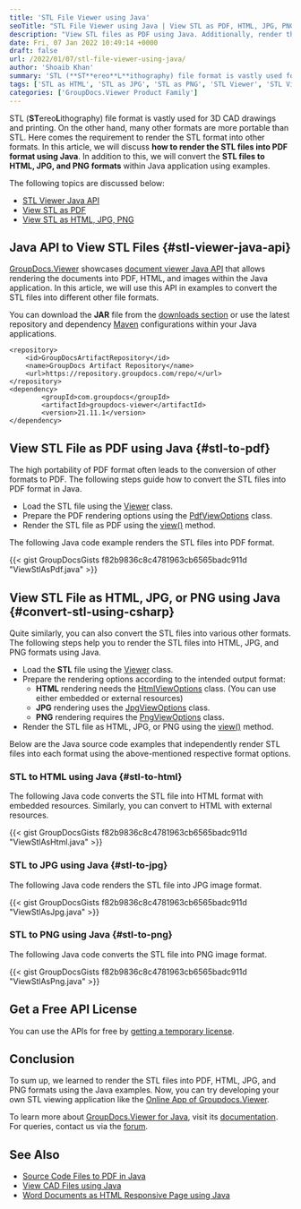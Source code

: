 ```yaml
---
title: 'STL File Viewer using Java'
seoTitle: "STL File Viewer using Java | View STL as PDF, HTML, JPG, PNG"
description: "View STL files as PDF using Java. Additionally, render the stereolithography (STL) files into HTML, JPG and PNG formats using Java examples."
date: Fri, 07 Jan 2022 10:49:14 +0000
draft: false
url: /2022/01/07/stl-file-viewer-using-java/
author: 'Shoaib Khan'
summary: 'STL (**ST**ereo**L**ithography) file format is vastly used for 3D CAD drawings and printing. On the other hand, there are many other formats that are more portable than STL. Here comes the requirement to render the STL format into other formats. In this article, we will discuss **how to render the STL files into PDF format using Java**. In addition to this, we will convert the **STL files to HTML, JPG, and PNG formats** within Java application using examples.'
tags: ['STL as HTML', 'STL as JPG', 'STL as PNG', 'STL Viewer', 'STL Viewer using Java', 'View STL', 'View STL as PDF']
categories: ['GroupDocs.Viewer Product Family']
---
```


STL (**ST**ereo**L**ithography) file format is vastly used for 3D CAD drawings and printing. On the other hand, many other formats are more portable than STL. Here comes the requirement to render the STL format into other formats. In this article, we will discuss **how to render the STL files into PDF format using Java**. In addition to this, we will convert the **STL files to HTML, JPG, and PNG formats** within Java application using examples.

The following topics are discussed below:

*   [STL Viewer Java API](#stl-viewer-java-api)
*   [View STL as PDF](#stl-to-pdf)
*   [View STL as HTML, JPG, PNG](#convert-stl-using-csharp)

## Java API to View STL Files {#stl-viewer-java-api}

[GroupDocs.Viewer](https://products.groupdocs.com/viewer/) showcases [document viewer Java API](https://products.groupdocs.com/viewer/net/) that allows rendering the documents into PDF, HTML, and images within the Java application. In this article, we will use this API in examples to convert the STL files into different other file formats.

You can download the **JAR** file from the [downloads section](https://downloads.groupdocs.com/viewer/java) or use the latest repository and dependency [Maven](https://repository.groupdocs.com/webapp/#/artifacts/browse/tree/General/repo/com/groupdocs) configurations within your Java applications.

```
<repository>
	<id>GroupDocsArtifactRepository</id>
	<name>GroupDocs Artifact Repository</name>
	<url>https://repository.groupdocs.com/repo/</url>
</repository>
<dependency>
        <groupId>com.groupdocs</groupId>
        <artifactId>groupdocs-viewer</artifactId>
        <version>21.11.1</version> 
</dependency>
```

## View STL File as PDF using Java {#stl-to-pdf}

The high portability of PDF format often leads to the conversion of other formats to PDF. The following steps guide how to convert the STL files into PDF format in Java.

*   Load the STL file using the [Viewer](https://apireference.groupdocs.com/viewer/java/com.groupdocs.viewer/Viewer) class.
*   Prepare the PDF rendering options using the [PdfViewOptions](https://apireference.groupdocs.com/viewer/java/com.groupdocs.viewer.options/PdfViewOptions) class.
*   Render the STL file as PDF using the [view()](https://apireference.groupdocs.com/viewer/java/com.groupdocs.viewer/Viewer#view(com.groupdocs.viewer.options.ViewOptions)) method.

The following Java code example renders the STL files into PDF format.

{{< gist GroupDocsGists f82b9836c8c4781963cb6565badc911d "ViewStlAsPdf.java" >}}

## View STL File as HTML, JPG, or PNG using Java {#convert-stl-using-csharp}

Quite similarly, you can also convert the STL files into various other formats. The following steps help you to render the STL files into HTML, JPG, and PNG formats using Java.

*   Load the **STL** file using the [Viewer](https://apireference.groupdocs.com/viewer/java/com.groupdocs.viewer/Viewer) class.
*   Prepare the rendering options according to the intended output format:
    *   **HTML** rendering needs the [](https://apireference.groupdocs.com/viewer/net/groupdocs.viewer.options/pdfviewoptions)[HtmlViewOptions](https://apireference.groupdocs.com/viewer/java/com.groupdocs.viewer.options/HtmlViewOptions) class. (You can use either embedded or external resources)
    *   **JPG** rendering uses the [JpgViewOptions](https://apireference.groupdocs.com/viewer/java/com.groupdocs.viewer.options/JpgViewOptions) class.
    *   **PNG** rendering requires the [PngViewOptions](https://apireference.groupdocs.com/viewer/java/com.groupdocs.viewer.options/PngViewOptions) class.
*   Render the STL file as HTML, JPG, or PNG using the [view()](https://apireference.groupdocs.com/viewer/java/com.groupdocs.viewer/Viewer#view(com.groupdocs.viewer.options.ViewOptions)) method.

Below are the Java source code examples that independently render STL files into each format using the above-mentioned respective format options.

### STL to HTML using Java {#stl-to-html}

The following Java code converts the STL file into HTML format with embedded resources. Similarly, you can convert to HTML with external resources.

{{< gist GroupDocsGists f82b9836c8c4781963cb6565badc911d "ViewStlAsHtml.java" >}}

### STL to JPG using Java {#stl-to-jpg}

The following Java code renders the STL file into JPG image format.

{{< gist GroupDocsGists f82b9836c8c4781963cb6565badc911d "ViewStlAsJpg.java" >}}

### STL to PNG using Java {#stl-to-png}

The following Java code converts the STL file into PNG image format.

{{< gist GroupDocsGists f82b9836c8c4781963cb6565badc911d "ViewStlAsPng.java" >}}

## Get a Free API License

You can use the APIs for free by [getting a temporary license](https://purchase.groupdocs.com/temporary-license).

## Conclusion

To sum up, we learned to render the STL files into PDF, HTML, JPG, and PNG formats using the Java examples. Now, you can try developing your own STL viewing application like the [Online App of Groupdocs.Viewer](https://products.groupdocs.app/viewer).

To learn more about [GroupDocs.Viewer for Java](https://products.groupdocs.com/viewer/java/), visit its [documentation](https://docs.groupdocs.com/viewer/). For queries, contact us via the [forum](https://forum.groupdocs.com/).

## See Also

*   [Source Code Files to PDF in Java](https://blog.groupdocs.com/2021/12/16/convert-source-code-to-pdf-in-java/)
*   [View CAD Files using Java](https://blog.groupdocs.com/2021/04/05/viewing-cad-documents-using-java/)
*   [Word Documents as HTML Responsive Page using Java](https://blog.groupdocs.com/2021/09/23/view-word-documents-as-responsive-html-page-using-java/)




